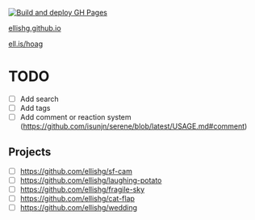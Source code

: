 [![Build and deploy GH Pages](https://github.com/ellishg/ellishg.github.io/actions/workflows/deploy.yml/badge.svg)](https://github.com/ellishg/ellishg.github.io/actions/workflows/deploy.yml)

[ellishg.github.io](https://ellishg.github.io/)

[ell.is/hoag](https://ell.is/hoag/)

# TODO
- [ ] Add search
- [ ] Add tags
- [ ] Add comment or reaction system (https://github.com/isunjn/serene/blob/latest/USAGE.md#comment)

## Projects
- [ ] https://github.com/ellishg/sf-cam
- [ ] https://github.com/ellishg/laughing-potato
- [ ] https://github.com/ellishg/fragile-sky
- [ ] https://github.com/ellishg/cat-flap
- [ ] https://github.com/ellishg/wedding